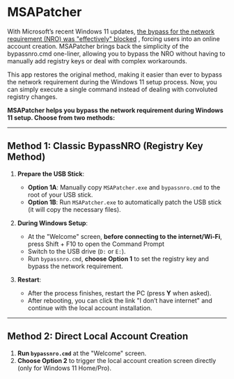 # MSAPatcher

With Microsoft’s recent Windows 11 updates, [the bypass for the network requirement (NRO) was "effectively" blocked](https://blogs.windows.com/windows-insider/2025/03/28/announcing-windows-11-insider-preview-build-26200-5516-dev-channel/) , forcing users into an online account creation. MSAPatcher brings back the simplicity of the bypassnro.cmd one-liner, allowing you to bypass the NRO without having to manually add registry keys or deal with complex workarounds.

This app restores the original method, making it easier than ever to bypass the network requirement during the Windows 11 setup process. Now, you can simply execute a single command instead of dealing with convoluted registry changes.

**MSAPatcher helps you bypass the network requirement during Windows 11 setup. Choose from two methods:**

---

## Method 1: Classic BypassNRO (Registry Key Method)

1. **Prepare the USB Stick**:
   - **Option 1A**: Manually copy `MSAPatcher.exe` and `bypassnro.cmd` to the root of your USB stick.
   - **Option 1B**: Run `MSAPatcher.exe` to automatically patch the USB stick (it will copy the necessary files).

2. **During Windows Setup**:
   - At the "Welcome" screen, **before connecting to the internet/Wi-Fi**, press Shift + F10 to open the Command Prompt
   - Switch to the USB drive (`D:` or `E:`).
   - Run `bypassnro.cmd`, **choose Option 1** to set the registry key and bypass the network requirement.

3. **Restart**:
   - After the process finishes, restart the PC (press **Y** when asked).
   - After rebooting, you can click the link "I don’t have internet" and continue with the local account installation.

---

## Method 2: Direct Local Account Creation

1. **Run `bypassnro.cmd`** at the "Welcome" screen.
2. **Choose Option 2** to trigger the local account creation screen directly (only for Windows 11 Home/Pro).

